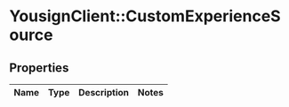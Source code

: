 # YousignClient::CustomExperienceSource

## Properties
Name | Type | Description | Notes
------------ | ------------- | ------------- | -------------

